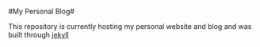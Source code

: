 #My Personal Blog#

This repository is currently hosting my personal website and blog and was built through [jekyll](http://github.com/mojombo/jekyll)
